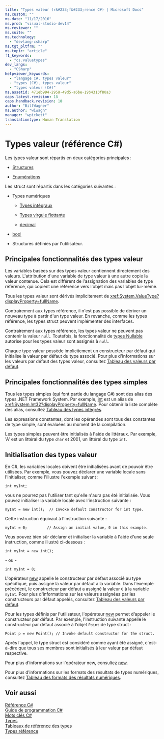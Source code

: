 ```yaml
---
title: "Types valeur (r&#233;f&#233;rence C#) | Microsoft Docs"
ms.custom: ""
ms.date: "11/17/2016"
ms.prod: "visual-studio-dev14"
ms.reviewer: ""
ms.suite: ""
ms.technology: 
  - "devlang-csharp"
ms.tgt_pltfrm: ""
ms.topic: "article"
f1_keywords: 
  - "cs.valuetypes"
dev_langs: 
  - "CSharp"
helpviewer_keywords: 
  - "langage C#, types valeur"
  - "types (C#), types valeur"
  - "types valeur (C#)"
ms.assetid: 471eb994-2958-49d5-a6be-19b4313f80a3
caps.latest.revision: 18
caps.handback.revision: 18
author: "BillWagner"
ms.author: "wiwagn"
manager: "wpickett"
translationtype: Human Translation
---
```

# Types valeur (r&#233;f&#233;rence C#)
Les types valeur sont répartis en deux catégories principales :  
  
-   [Structures](../../../csharp/language-reference/keywords/struct.md)  
  
-   [Énumérations](../../../csharp/language-reference/keywords/enum.md)  
  
 Les struct sont répartis dans les catégories suivantes :  
  
-   Types numériques  
  
    -   [Types intégraux](../../../csharp/language-reference/keywords/integral-types-table.md)  
  
    -   [Types virgule flottante](../../../csharp/language-reference/keywords/floating-point-types-table.md)  
  
    -   [decimal](../../../csharp/language-reference/keywords/decimal.md)  
  
-   [bool](../../../csharp/language-reference/keywords/bool.md)  
  
-   Structures définies par l'utilisateur.  
  
## Principales fonctionnalités des types valeur  
 Les variables basées sur des types valeur contiennent directement des valeurs.  L'attribution d'une variable de type valeur à une autre copie la valeur contenue.  Cela est différent de l'assignation des variables de type référence, qui copient une référence vers l'objet mais pas l'objet lui\-même.  
  
 Tous les types valeur sont dérivés implicitement de <xref:System.ValueType?displayProperty=fullName>.  
  
 Contrairement aux types référence, il n'est pas possible de dériver un nouveau type à partir d'un type valeur.  En revanche, comme les types référence, les types struct peuvent implémenter des interfaces.  
  
 Contrairement aux types référence, les types valeur ne peuvent pas contenir la valeur `null`.  Toutefois, la fonctionnalité de [types Nullable](../../../csharp/programming-guide/nullable-types/index.md) autorise pour les types valeur sont assignés à `null`.  
  
 Chaque type valeur possède implicitement un constructeur par défaut qui initialise la valeur par défaut du type associé.  Pour plus d'informations sur les valeurs par défaut des types valeur, consultez [Tableau des valeurs par défaut](../../../csharp/language-reference/keywords/default-values-table.md).  
  
## Principales fonctionnalités des types simples  
 Tous les types simples \(qui font partie du langage C\#\) sont des alias des types .NET Framework System.  Par exemple, [int](../../../csharp/language-reference/keywords/int.md) est un alias de <xref:System.Int32?displayProperty=fullName>.  Pour obtenir la liste complète des alias, consultez [Tableau des types intégrés](../../../csharp/language-reference/keywords/built-in-types-table.md).  
  
 Les expressions constantes, dont les opérandes sont tous des constantes de type simple, sont évaluées au moment de la compilation.  
  
 Les types simples peuvent être initialisés à l'aide de littéraux.  Par exemple, 'A' est un littéral du type `char` et 2001, un littéral du type `int`.  
  
## Initialisation des types valeur  
 En C\#, les variables locales doivent être initialisées avant de pouvoir être utilisées.  Par exemple, vous pouvez déclarer une variable locale sans l'initialiser, comme l'illustre l'exemple suivant :  
  
```  
int myInt;  
```  
  
 vous ne pourrez pas l'utiliser tant qu'elle n'aura pas été initialisée.  Vous pouvez initialiser la variable locale avec l'instruction suivante :  
  
```  
myInt = new int();  // Invoke default constructor for int type.  
```  
  
 Cette instruction équivaut à l'instruction suivante :  
  
```  
myInt = 0;         // Assign an initial value, 0 in this example.  
```  
  
 Vous pouvez bien sûr déclarer et initialiser la variable à l'aide d'une seule instruction, comme illustré ci\-dessous :  
  
```  
int myInt = new int();  
```  
  
 \- ou \-  
  
```  
int myInt = 0;  
```  
  
 L'opérateur [new](../../../csharp/language-reference/keywords/new.md) appelle le constructeur par défaut associé au type spécifique, puis assigne la valeur par défaut à la variable.  Dans l'exemple précédent, le constructeur par défaut a assigné la valeur `0` à la variable `myInt`.  Pour plus d'informations sur les valeurs assignées par les constructeurs par défaut appelés, consultez [Tableau des valeurs par défaut](../../../csharp/language-reference/keywords/default-values-table.md).  
  
 Pour les types définis par l'utilisateur, l'opérateur [new](../../../csharp/language-reference/keywords/new.md) permet d'appeler le constructeur par défaut.  Par exemple, l'instruction suivante appelle le constructeur par défaut associé à l'objet `Point` de type struct :  
  
```  
Point p = new Point(); // Invoke default constructor for the struct.  
```  
  
 Après l'appel, le type struct est considéré comme ayant été assigné, c'est\-à\-dire que tous ses membres sont initialisés à leur valeur par défaut respective.  
  
 Pour plus d'informations sur l'opérateur new, consultez [new](../../../csharp/language-reference/keywords/new.md).  
  
 Pour plus d'informations sur les formats des résultats de types numériques, consultez [Tableau des formats des résultats numériques](../../../csharp/language-reference/keywords/formatting-numeric-results-table.md).  
  
## Voir aussi  
 [Référence C\#](../../../csharp/language-reference/index.md)   
 [Guide de programmation C\#](../../../csharp/programming-guide/index.md)   
 [Mots clés C\#](../../../csharp/language-reference/keywords/index.md)   
 [Types](../../../csharp/language-reference/keywords/types.md)   
 [Tableaux de référence des types](../../../csharp/language-reference/keywords/reference-tables-for-types.md)   
 [Types référence](../../../csharp/language-reference/keywords/reference-types.md)